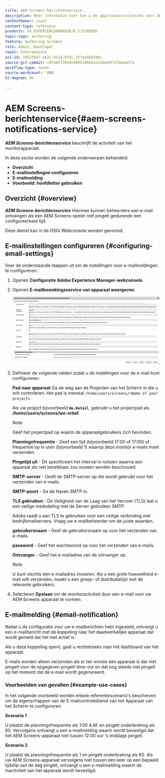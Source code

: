 ```yaml
---
title: AEM Screens-berichtenservice
description: Meer informatie over hoe u de apparaatactiviteiten voor AEM Screens kunt controleren.
contentOwner: jsyal
content-type: reference
products: SG_EXPERIENCEMANAGER/6.5/SCREENS
topic-tags: authoring
feature: Authoring Screens
role: Admin, Developer
level: Intermediate
exl-id: 205235d7-e621-4134-975c-257ae60939bc
source-git-commit: c0fa0717034e5094108eb1e23d4e9f1f16aeb57e
workflow-type: tm+mt
source-wordcount: '489'
ht-degree: 0%

---
```


# AEM Screens-berichtenservice{#aem-screens-notifications-service}

<!--removed from metadata: admitteddomains: @adobe.com;@caesars.com-->

***AEM Screens-berichtenservice*** beschrijft de activiteit van het monitorapparaat.

In deze sectie worden de volgende onderwerpen behandeld:

* **Overzicht**
* **E-mailinstellingen configureren**
* **E-mailmelding**
* **Voorbeeld: hoofdletter gebruiken**

<!-- OBSOLETE NOTE>
>[!CAUTION]
>
>This AEM Screens functionality is only available, if you have installed AEM 6.3.2 Feature Pack 3 or AEM 6.4.1 Screens Feature Pack 1.
>
>To get access to this Feature Pack, you must contact Adobe Support and request access. Once you have permissions you can download it from Package Share. -->

## Overzicht {#overview}

***AEM Screens-berichtenservice*** Hiermee kunnen beheerders een e-mail ontvangen als een AEM Screens-speler niet pingelt gedurende een configureerbare tijd.

Deze dienst kan in de OSGi Webconsole worden gevormd.

## E-mailinstellingen configureren {#configuring-email-settings}

Voer de onderstaande stappen uit om de instellingen voor e-mailmeldingen te configureren:

1. Openen **Configuratie Adobe Experience Manager-webconsole**.
1. Openen **E-mailbewakingsservice van apparaat weergeven**.

   ![screen_shot_2018-04-26at44602pm](assets/screen_shot_2018-04-26at44602pm.png)

1. Definieer de volgende velden zodat u de instellingen voor de e-mail kunt configureren:

   **Pad naar apparaat** Ga de weg aan de Projecten van het Scherm in die u wilt controleren. Het pad is meestal `/home/users/screens/<Name of your project>`.

   Als uw project bijvoorbeeld **`We.Retail`**, gebruikt u het projectpad als ***/home/users/screens/we-retail***.

   >[!NOTE]
   >
   >Geef het projectpad op waarin de apparaatgebruikers zich bevinden.

   **Planningsfrequentie** - Geef een tijd (bijvoorbeeld 17:00 of 17:00) of frequentie op in uren (bijvoorbeeld 1) waarop deze monitor e-mails moet verzenden.

   **Pingetijd uit** - Dit specificeert het interval in notulen waarna een apparaat als niet bereikbaar zou moeten worden beschouwd.

   **SMTP-server** - Geeft de SMTP-server op die wordt gebruikt voor het verzenden van e-mails.

   **SMTP-poort** - Ga de Haven SMTP in.

   **TLS gebruiken** - De Veiligheid van de Laag van het Vervoer (TLS) laat u een veilige mededeling met de Server gebruiken SMTP.

   Adobe raadt u aan TLS te gebruiken voor een veilige verbinding met bedrijfsmailservers. Vraag uw e-mailbeheerder om de juiste waarden.

   **gebruikersnaam** - Geef de gebruikersnaam op voor het verzenden van e-mails.

   **password** - Geef het wachtwoord op voor het verzenden van e-mails.

   **Ontvanger** - Geef het e-mailadres van de ontvanger op.

   >[!NOTE]
   >
   >U kunt slechts één e-mailadres invoeren. Als u een grote hoeveelheid e-mail wilt verzenden, maakt u een groep- of distributielijst met de relevante gebruikers.

1. Selecteren **Opslaan** om de monitoractiviteit door een e-mail voor uw AEM Screens apparaat te vormen.

## E-mailmelding {#email-notification}

Nadat u de configuratie voor uw e-mailberichten hebt ingesteld, ontvangt u een e-mailbericht met de koppeling naar het daadwerkelijke apparaat dat wordt gemeld dat het niet actief is.

Als u deze koppeling opent, gaat u rechtstreeks naar het dashboard van het apparaat.

E-mails worden alleen verzonden als er ten minste één apparaat is dat niet pingelt voor de opgegeven pingelt-time-out en dat nog steeds niet pingelt op het moment dat de e-mail wordt gegenereerd.

### Voorbeelden van gevallen {#example-use-cases}

In het volgende voorbeeld worden enkele referentiescenario&#39;s beschreven om de eigenschappen van de E-mailcontroledienst van het Apparaat van het Scherm te configureren.

**Scenario 1**

U plaatst de planningsfrequentie als 1:00 A.M. en pingelt onderbreking als 60. Vervolgens ontvangt u een e-mailmelding waarin wordt bevestigd dat het AEM Screens-apparaat niet tussen 12:00 uur &#39;s middags pingelt.

**Scenario 2**

U plaatst de planningsfrequentie als 1 en pingelt onderbreking als 60. Als uw AEM Screens-apparaat vervolgens niet tussen één keer op een bepaald tijdstip van de dag pingelt, ontvangt u een e-mailmelding waarin de inactiviteit van het apparaat wordt bevestigd.
